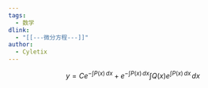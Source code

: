```yaml
---
tags:
  - 数学
dlink:
  - "[[---微分方程---]]"
author:
  - Cyletix
---
```

$$
y=Ce^{ -\int P(x) \, dx  }+e^{ -\int P(x) \, dx  }\int Q(x)e^{ \int P(x) \, dx  } \, dx 
$$